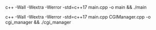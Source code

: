 c++ -Wall -Wextra -Werror -std=c++17 main.cpp -o main && ./main

c++ -Wall -Wextra -Werror -std=c++17 main.cpp CGIManager.cpp -o cgi_manager && ./cgi_manager